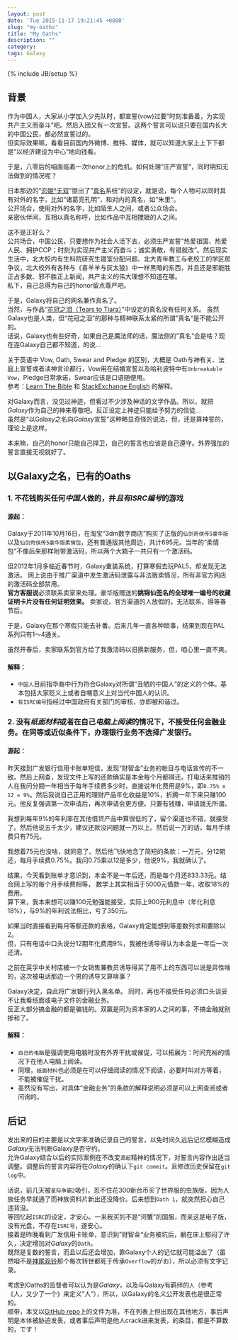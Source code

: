 ```yaml
---
layout: post
date: 'Tue 2015-11-17 19:21:45 +0800'
slug: "my-oaths"
title: "My Oaths"
description: ""
category: 
tags: Galaxy
---
```

{% include JB/setup %}

## 背景

作为中国人，大家从小学加入少先队时，都宣誓(vow)过要“时刻准备着，为实现共产主义而奋斗”吧。然后入团又有一次宣誓。这两个誓言可以说只要在国内长大的中国公民，都必然宣誓过的。  
但实际效果嘛，看看目前国内外微博、推特、媒体，就可以知道大家上上下下都是“以经济建设为中心”地向钱看。

于是，八零后的咱面临着一次honor上的危机。如何处理”庄严宣誓“，同时明知无法做到的情况呢？

日本那边的“[恋姬†无双](https://zh.wikipedia.org/zh-hans/戀姬†無雙)”提出了“[真名](https://zh.wikipedia.org/wiki/%E6%88%80%E5%A7%AC%E2%80%A0%E7%84%A1%E9%9B%99%E7%B3%BB%E5%88%97%E8%A7%92%E8%89%B2%E5%88%97%E8%A1%A8)系统”的设定，就是说，每个人物可以同时具有对外的名字，比如“诸葛亮孔明“，和对内的真名，如”朱里“。  
公开场合，使用对外的名字，比如陌生人之间，或者公众场合。  
亲密伙伴间，互相以真名称呼，比如作品中互相搅姫的人之间。

这不是正好么？  
公共场合，中国公民，只要想作为社会人活下去，必须庄严宣誓“热爱祖国、热爱人民、拥护CCP；时刻为实现共产主义而奋斗；诚实勇敢，有错就改”。然后现实生活中，北大校内有生科院研究生寝室分配问题、北大青年教工与老校工的学区房争议，北大校外有各种与《喜羊羊与灰太狼》中一样黑暗的东西，并且还是邪能胜正占多数、邪不胜正上新闻，共产主义的伟大理想不知道在哪。  
私下，自己总得为自己的honor留点尊严吧。

于是，Galaxy将自己的网名兼作真名了。  
当然，与作品“[花冠之泪（Tears to Tiara）](https://zh.wikipedia.org/wiki/%E8%8A%B1%E5%86%A0%E4%B9%8B%E6%B7%9A)”中设定的真名没有任何关系。
虽然Galaxy也是人类，但“花冠之泪”的那种与精神联系太紧的所谓”真名“是不能公开的。  
话说，Galaxy也有些好奇，如果自己是魔法师的话，魔法侧的”真名“会是啥？现在连Galaxy自己都不知道，的说…

关于英语中 Vow, Oath, Swear and Pledge 的区别，大概是 Oath与神有关、法庭上宣誓或者渎神言论都行，Vow用在结婚宣誓以及哈利波特中有`Unbreakable Vow`，Pledge日常承诺，Swear应该是口语随便用。  
参考：[Learn The Bible](https://www.learnthebible.org/vow-oath-swear-and-pledge.html) 和 [StackExchange English](http://english.stackexchange.com/questions/11565/oath-vs-pledge-vs-vow) 的解释。

对Galaxy而言，没见过神迹，但看过不少涉及神话的文学作品。所以，就把*Galaxy*作为自己的神来尊敬吧。反正设定上神迹只能给予努力的信徒…  
虽然是“以Galaxy之名向*Galaxy*宣誓”这种略显奇怪的说法，但，还是算神誓的，理论上是这样。

本来嘛，自己的honor只能自己捍卫，自己的誓言也应该是自己遵守。外界强加的誓言直接无视就好了。

## 以Galaxy之名，已有的Oaths

### 1. 不花钱购买任何*中国人*做的，并*且有ISRC编号*的游戏

#### 源起：

Galaxy于2011年10月16日，在淘宝“3dm数字商店”购买了正版的`仙剑奇侠传5豪华版`以及`仙剑奇侠传5豪华版柔情包`，还有普通版其他周边，共计695元。当年的“柔情包”不像后来那样附带激活码，所以两个大箱子一共只有一个激活码。

但2012年1月多临近春节时，Galaxy重装系统，打算寒假去玩PAL5，却发现无法激活。
网上说由于推广渠道中发生激活码泄露与非法贩卖情况，所有非官方网店的激活码全部禁用。  
**官方客服说**必须联系卖家来处理。豪华版赠送的**姚锦仙签名的全球唯一编号的收藏证明卡片没有任何证明效果。**
卖家说，官方渠道的人放假的，无法联系，得等春节后。

于是，Galaxy在那个寒假只能去补番。后来几年一直各种琐事，结果到现在PAL系列只有1～4通关。

虽然开春后，卖家联系到官方给了我激活码以旧换新服务，但，咱心里一直不爽。

#### 解释：

* `中国人`目前指华裔中行为符合Galaxy对所谓“丑陋的中国人”的定义的个体。基本包括大家贬义上或者自嘲意义上对当代中国人的认识。
* `有ISRC编号`指经过中国政府有关部门的审核，亦即被和谐过。

### 2. 没有*纸面材料*或者在自己*电脑上阅读*的情况下，不接受任何金融业务。在同等或近似条件下，办理银行业务不选择广发银行。

#### 源起：

昨天接到广发银行信用卡账单短信，发现“财智金”业务的帐目与电话宣传的不一致。然后上网查，发现文件上写的还款确实是本金每个月都得还。打电话来推销的人在我问分期一年相当于每年手续费多少时，直接说年化费用是9%，即`0.75% x 12 = 9%`。然后我说自己正用的理财产品年化收益是10%，折腾一年下来只赚100元。他反复强调第一次申请后，再次申请会更方便。只要有钱赚，申请就无所谓。

我想到每年9%的年利率在其他借贷产品中算很低的了，留个渠道也不错，就接受了。然后他说五千太少，建议还款没问题就一万以上。然后说一万的话，每月手续费只有75元。

我想着75元也没啥，就同意了。然后他飞快地念了简短的条款：一万元，分12期还，每月手续费0.75%。我问0.75乘以12是多少，他说9%，我就确认了。

结果，今天看到账单才意识到，本金不是一年后还，而是每个月还833.33元。结合网上写的每个月手续费相等，
数学上其实相当于5000元借款一年，收取18%的费用。  
算下来，我本来想可以赚100元勉强能接受，实际上900元利息中（年化利息18%），与9%的年利说法相比，亏了350元。

如果当时直接看到每月等额还款的表格，Galaxy肯定能想到等差数列求和要除以2。  
但，只有电话中口头说分12期年化费用9%，我被他诱导得认为本金是一年后一次还清。

之前在英孚中关村店被一个女销售兼教员诱导得买了用不上的东西可以说是异性啥的，这次被电话那边一个男的诱导又算啥事？

Galaxy决定，自此将广发银行列入黑名单。
同时，再也不接受任何必须口头谈妥不让我看纸面或电子文件的金融业务。  
反正大部分搞金融的都是骗钱的。双赢是同为资本家的人之间的事，不搞金融就别掺和了。

#### 解释：

* `自己的电脑`是强调使用电脑时没有外界干扰或催促，可以拓展为：时间充裕的情况下在他人电脑上阅读。
* 同理，`纸面材料`也必须是在可以仔细阅读的情况下阅读，必要时叫对方等着，不能被催促干扰。
* 虽然没有写出，对具体“金融业务”的条款的解释说明必须是可以上网查阅或者问询的。

## 后记

发出来的目的主要是以文字来准确记录自己的誓言，以免时间久远后记忆模糊造成*Galaxy*无法判断Galaxy是否守约。  
允许Galaxy结合以后的实际案例在不改变`源起`精神的情况下，对誓言内容作出适当调整。调整后的誓言内容将在*Galaxy*的确认下`git commit`。且修改历史保留在`git log`中。

话说，前几天被`星际争霸2`吸引，忍不住花300新台币买了世界服的虫族版，因为人族任务早就通了而神族资料片新出还没降价。后来想到`Oath 1`，就突然担心自己违背没。  
等回忆起`ISRC`的设定，才安心。一来我买的不是“河蟹”的国服，而来这是电子版，没有光盘，不存在`ISRC号`，遂安心。  
接着是昨晚看到广发信用卡账单，意识到”财智金“业务被坑后，躺在床上郁闷了许久，决定增加对*Galaxy*的`Oath`。  
既然是复数的誓言，而且以后还会增加，靠Galaxy个人的记忆就可能溢出了（虽然咱不是[神尾观铃](http://zh.moegirl.org/zh/%E7%A5%9E%E5%B0%BE%E8%A7%82%E9%93%83)那个每次转世都死于传承`Overflow`的がお），所以必须有文字记录。

考虑到Oaths的监督者可以认为是*Galaxy*，以及与Galaxy有羁绊的`人`（参考《人，又少了一个》来定义”人“），所以，以Galaxy的名义公开发表也是很正常的。  
顺带，本文以[GitHub repo](https://github.com/galaxy001/galaxy001.github.com/blob/master/_posts/2015-11-17-my-oaths.md)上的文件为准，不在列表上但出现在其他地方，事后声明是本体被胁迫发表，或者事后声明是他人crack进来发表，的条目，都是不算数的，です！
